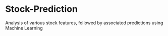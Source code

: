 # Stock-Prediction
Analysis of various stock features, followed by associated predictions using Machine Learning

